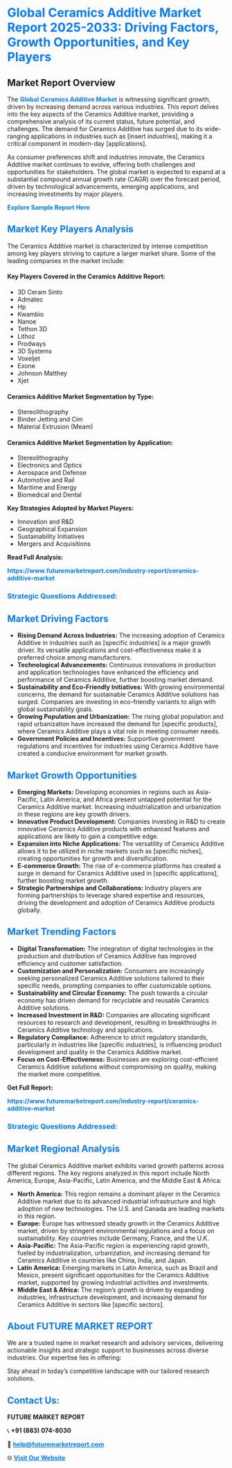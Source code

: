 <h1 style="color: #007BFF;">Global Ceramics Additive Market Report 2025-2033: Driving Factors, Growth Opportunities, and Key Players</h1>

<section id="overview">
<h2>Market Report Overview</h2>
<p>The <a href="https://www.futuremarketreport.com/industry-report/ceramics-additive-market" style="color: #007BFF; text-decoration: none;"><strong>Global Ceramics Additive Market</strong></a> is witnessing significant growth, driven by increasing demand across various industries. This report delves into the key aspects of the Ceramics Additive market, providing a comprehensive analysis of its current status, future potential, and challenges. The demand for Ceramics Additive has surged due to its wide-ranging applications in industries such as [insert industries], making it a critical component in modern-day [applications].</p>
<p>As consumer preferences shift and industries innovate, the Ceramics Additive market continues to evolve, offering both challenges and opportunities for stakeholders. The global market is expected to expand at a substantial compound annual growth rate (CAGR) over the forecast period, driven by technological advancements, emerging applications, and increasing investments by major players.</p>
</section>

<section id="overview">
<p><a href="https://www.futuremarketreport.com/request-sample/reportId=30678" style="color: #007BFF; text-decoration: none;"><strong>Explore Sample Report Here</strong></a></p>
</section>

<section id="key-players">
<h2 style="color: #007BFF;">Market Key Players Analysis</h2>
<p>The Ceramics Additive market is characterized by intense competition among key players striving to capture a larger market share. Some of the leading companies in the market include:</p>
<h4>Key Players Covered in the Ceramics Additive Report:</h4>
<ul><li>3D Ceram Sinto</li><li>Admatec</li><li>Hp</li><li>Kwambio</li><li>Nanoe</li><li>Tethon 3D</li><li>Lithoz</li><li>Prodways</li><li>3D Systems</li><li>Voxeljet</li><li>Exone</li><li>Johnson Matthey</li><li>Xjet</li></ul>
<h4>Ceramics Additive Market Segmentation by Type:</h4>
<ul><li>Stereolithography</li><li>Binder Jetting and Cim</li><li>Material Extrusion (Meam)</li></ul>

<h4>Ceramics Additive Market Segmentation by Application:</h4>
<ul><li>Stereolithography</li><li>Electronics and Optics</li><li>Aerospace and Defense</li><li>Automotive and Rail</li><li>Maritime and Energy</li><li>Biomedical and Dental</li></ul>
<p><strong>Key Strategies Adopted by Market Players:</strong></p>
<ul>
<li>Innovation and R&D</li>
<li>Geographical Expansion</li>
<li>Sustainability Initiatives</li>
<li>Mergers and Acquisitions</li>
</ul>
</section>

<section>
<p><strong>Read Full Analysis: </strong></p><a href="https://www.futuremarketreport.com/industry-report/ceramics-additive-market" style="color: #007BFF; text-decoration: none;"><strong>https://www.futuremarketreport.com/industry-report/ceramics-additive-market</strong></a>
<h3 style="color: #007BFF;">Strategic Questions Addressed:</h3>
</section>

<section id="driving-factors">
<h2 style="color: #007BFF;">Market Driving Factors</h2>
<ul>
<li><strong>Rising Demand Across Industries:</strong> The increasing adoption of Ceramics Additive in industries such as [specific industries] is a major growth driver. Its versatile applications and cost-effectiveness make it a preferred choice among manufacturers.</li>
<li><strong>Technological Advancements:</strong> Continuous innovations in production and application technologies have enhanced the efficiency and performance of Ceramics Additive, further boosting market demand.</li>
<li><strong>Sustainability and Eco-Friendly Initiatives:</strong> With growing environmental concerns, the demand for sustainable Ceramics Additive solutions has surged. Companies are investing in eco-friendly variants to align with global sustainability goals.</li>
<li><strong>Growing Population and Urbanization:</strong> The rising global population and rapid urbanization have increased the demand for [specific products], where Ceramics Additive plays a vital role in meeting consumer needs.</li>
<li><strong>Government Policies and Incentives:</strong> Supportive government regulations and incentives for industries using Ceramics Additive have created a conducive environment for market growth.</li>
</ul>
</section>

<section id="growth-opportunities">
<h2 style="color: #007BFF;">Market Growth Opportunities</h2>
<ul>
<li><strong>Emerging Markets:</strong> Developing economies in regions such as Asia-Pacific, Latin America, and Africa present untapped potential for the Ceramics Additive market. Increasing industrialization and urbanization in these regions are key growth drivers.</li>
<li><strong>Innovative Product Development:</strong> Companies investing in R&D to create innovative Ceramics Additive products with enhanced features and applications are likely to gain a competitive edge.</li>
<li><strong>Expansion into Niche Applications:</strong> The versatility of Ceramics Additive allows it to be utilized in niche markets such as [specific niches], creating opportunities for growth and diversification.</li>
<li><strong>E-commerce Growth:</strong> The rise of e-commerce platforms has created a surge in demand for Ceramics Additive used in [specific applications], further boosting market growth.</li>
<li><strong>Strategic Partnerships and Collaborations:</strong> Industry players are forming partnerships to leverage shared expertise and resources, driving the development and adoption of Ceramics Additive products globally.</li>
</ul>
</section>

<section id="trending-factors">
<h2 style="color: #007BFF;">Market Trending Factors</h2>
<ul>
<li><strong>Digital Transformation:</strong> The integration of digital technologies in the production and distribution of Ceramics Additive has improved efficiency and customer satisfaction.</li>
<li><strong>Customization and Personalization:</strong> Consumers are increasingly seeking personalized Ceramics Additive solutions tailored to their specific needs, prompting companies to offer customizable options.</li>
<li><strong>Sustainability and Circular Economy:</strong> The push towards a circular economy has driven demand for recyclable and reusable Ceramics Additive solutions.</li>
<li><strong>Increased Investment in R&D:</strong> Companies are allocating significant resources to research and development, resulting in breakthroughs in Ceramics Additive technology and applications.</li>
<li><strong>Regulatory Compliance:</strong> Adherence to strict regulatory standards, particularly in industries like [specific industries], is influencing product development and quality in the Ceramics Additive market.</li>
<li><strong>Focus on Cost-Effectiveness:</strong> Businesses are exploring cost-efficient Ceramics Additive solutions without compromising on quality, making the market more competitive.</li>
</ul>
</section>

<section>
<p><strong>Get Full Report: </strong></p><a href="https://www.futuremarketreport.com/industry-report/ceramics-additive-market" style="color: #007BFF; text-decoration: none;"><strong>https://www.futuremarketreport.com/industry-report/ceramics-additive-market</strong></a>
<h3 style="color: #007BFF;">Strategic Questions Addressed:</h3>
</section>


<section id="regional-analysis">
<h2 style="color: #007BFF;">Market Regional Analysis</h2>
<p>The global Ceramics Additive market exhibits varied growth patterns across different regions. The key regions analyzed in this report include North America, Europe, Asia-Pacific, Latin America, and the Middle East & Africa:</p>
<ul>
<li><strong>North America:</strong> This region remains a dominant player in the Ceramics Additive market due to its advanced industrial infrastructure and high adoption of new technologies. The U.S. and Canada are leading markets in this region.</li>
<li><strong>Europe:</strong> Europe has witnessed steady growth in the Ceramics Additive market, driven by stringent environmental regulations and a focus on sustainability. Key countries include Germany, France, and the U.K.</li>
<li><strong>Asia-Pacific:</strong> The Asia-Pacific region is experiencing rapid growth, fueled by industrialization, urbanization, and increasing demand for Ceramics Additive in countries like China, India, and Japan.</li>
<li><strong>Latin America:</strong> Emerging markets in Latin America, such as Brazil and Mexico, present significant opportunities for the Ceramics Additive market, supported by growing industrial activities and investments.</li>
<li><strong>Middle East & Africa:</strong> The region’s growth is driven by expanding industries, infrastructure development, and increasing demand for Ceramics Additive in sectors like [specific sectors].</li>
</ul>
</section>

<footer>
<h2 style="color: #007BFF;">About FUTURE MARKET REPORT</h2>
<p>We are a trusted name in market research and advisory services, delivering actionable insights and strategic support to businesses across diverse industries. Our expertise lies in offering:</p>

<p>Stay ahead in today’s competitive landscape with our tailored research solutions.</p>

<h2 style="color: #007BFF;">Contact Us:</h2>
<p><strong>FUTURE MARKET REPORT</strong></p>
<p>📞 <strong>+91 (883) 074-8030</strong></p>
<p>📧 <strong><a href="mailto:help@futuremarketreport.com" style="color: #007BFF;">help@futuremarketreport.com</a></strong></p>
<p>🌐 <strong><a href="https://www.futuremarketreport.com/" style="color: #007BFF;">Visit Our Website</a></strong></p>
</footer>
